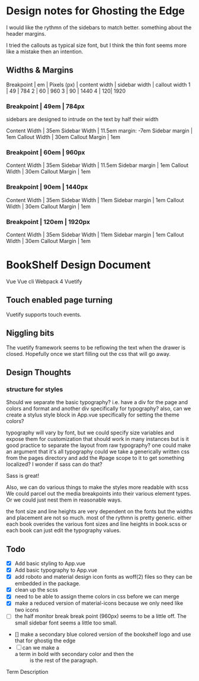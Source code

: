 # Design notes for Ghosting the Edge

I would like the rythmn of the sidebars to match better. 
something about the header margins. 

I tried the callouts as typical size font, but I think the thin font seems more like a mistake then an intention. 



## Widths & Margins

Breakpoint | em | Pixels (px) | content width | sidebar width | callout width
1          | 49 | 784
2          | 60 | 960
3          | 90 | 1440
4          | 120| 1920

### Breakpoint | 49em | 784px

sidebars are designed to intrude on the text by half their width
 
Content Width  | 35em
Sidebar Width  | 11.5em    margin: -7em
Sidebar margin | 1em
Callout Width  | 30em
Callout Margin | 1em

### Breakpoint | 60em | 960px
 
Content Width  | 35em
Sidebar Width  | 11.5em
Sidebar margin | 1em
Callout Width  | 30em
Callout Margin | 1em

### Breakpoint | 90em | 1440px
 
Content Width  | 35em
Sidebar Width  | 11em
Sidebar margin | 1em
Callout Width  | 30em
Callout Margin | 1em

### Breakpoint | 120em | 1920px
 
Content Width  | 35em
Sidebar Width  | 11em
Sidebar margin | 1em
Callout Width  | 30em
Callout Margin | 1em

# BookShelf Design Document

Vue 
Vue cli 
Webpack 4
Vuetify


## Touch enabled page turning

Vuetify supports touch events. 


## Niggling bits

The vuetify framework seems to be reflowing the text when the drawer is closed. Hopefully once we start filling out the css that will go away.


## Design Thoughts

### structure for styles

Should we separate the basic typography?
i.e. have a div for the page and colors and format
and another div specifically for typography?
also, can we create a stylus style block in App.vue specifically for setting the theme colors?

typography will vary by font, but we could specify size variables
and expose them for customization
that should work in many instances
but is it good practice to separate the layout from raw typography?
one could make an argument that it's all typography
could we take a generically written css from the pages directory and add the #page scope to it to get something localized? I wonder if sass can do that? 

Sass is great! 

Also, we can do various things to make the styles more readable with scss
We could parcel out the media breakpoints into their various element types. 
Or we could just nest them in reasonable ways. 

the font size and line heights are very dependent on the fonts
but the widths and placement are not so much. 
most of the rythmn is pretty generic. 
either each book overides the various font sizes and line heights in book.scss
or each book can just edit the typography values.


## Todo

- [x] Add basic styling to App.vue
- [x] Add basic typography to App.vue
- [x] add roboto and material design icon fonts as woff(2) files so they can be embedded in the package.
- [x] clean up the scss 
- [x] need to be able to assign theme colors in css before we can merge
- [x] make a reduced version of material-icons because we only need like two icons
- [ ] the half monitor break break point (960px) seems to be a little off. The small sidebar font seems a little too small.
- [] make a secondary blue colored version of the bookshelf logo and use that for ghostig the edge
- ☐ can we make a <dt> a term in bold with secondary color and then the <dd> is the rest of the paragraph.

Term Description

